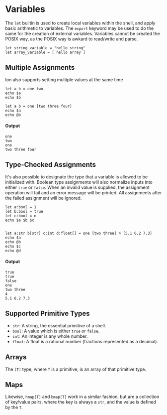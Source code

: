# Variables

The `let` builtin is used to create local variables within the shell, and apply basic arithmetic
to variables. The `export` keyword may be used to do the same for the creation of external
variables. Variables cannot be created the POSIX way, as the POSIX way is awkard to read/write
and parse.

```ion
let string_variable = "hello string"
let array_variable = [ hello array ]
```

## Multiple Assignments

Ion also supports setting multiple values at the same time

```ion
let a b = one two
echo $a
echo $b

let a b = one [two three four]
echo $a
echo @b
```

#### Output

```
one
two
one
two three four
```

## Type-Checked Assignments

It's also possible to designate the type that a variable is allowed to be initialized with.
Boolean type assignments will also normalize inputs into either `true` or `false`. When an
invalid value is supplied, the assignment operation will fail and an error message will be
printed. All assignments after the failed assignment will be ignored.

```ion
let a:bool = 1
let b:bool = true
let c:bool = n
echo $a $b $c


let a:str b[str] c:int d:float[] = one [two three] 4 [5.1 6.2 7.3]
echo $a
echo @b
echo $c
echo @d
```

#### Output

```
true
true
false
one
two three
4
5.1 6.2 7.3
```

## Supported Primitive Types

- `str`: A string, the essential primitive of a shell.
- `bool`: A value which is either `true` or `false`.
- `int`: An integer is any whole number.
- `float`: A float is a rational number (fractions represented as a decimal).

## Arrays

The `[T]` type, where `T` is a primitive, is an array of that primitive type.

## Maps

Likewise, `hmap[T]` and `bmap[T]` work in a similar fashion, but are a collection
of key/value pairs, where the key is always a `str`, and the value is defined by the
`T`.
